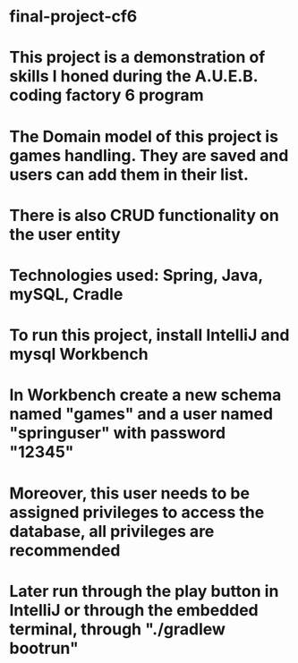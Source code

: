 # final-project-cf6
# This project is a demonstration of skills I honed during the A.U.E.B. coding factory 6 program

# The Domain model of this project is games handling. They are saved and users can add them in their list.
# There is also CRUD functionality on the user entity

# Technologies used: Spring, Java, mySQL, Cradle

# To run this project, install IntelliJ and mysql Workbench
# In Workbench create a new schema named "games" and a user named "springuser" with password "12345"
# Moreover, this user needs to be assigned privileges to access the database, all privileges are recommended

# Later run through the play button in IntelliJ or through the embedded terminal, through "./gradlew bootrun" 

